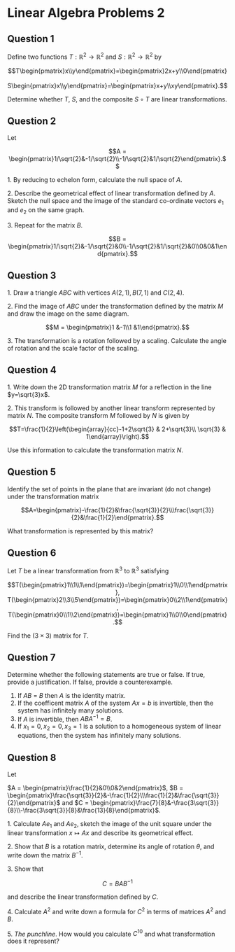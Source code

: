 # Linear Algebra Problems 2

## Question 1
<!-- Yutsumura 171 -->

Define two functions $T:\mathbb{R}^2\rightarrow\mathbb{R}^2$ and $S:\mathbb{R}^2\rightarrow\mathbb{R}^2$ by

$$T\begin{pmatrix}x\\y\end{pmatrix}=\begin{pmatrix}2x+y\\0\end{pmatrix}, S\begin{pmatrix}x\\y\end{pmatrix}=\begin{pmatrix}x+y\\xy\end{pmatrix}.$$

Determine whether $T$, $S$, and the composite $S\circ T$ are linear transformations.

## Question 2

Let

$$A = \begin{pmatrix}1/\sqrt{2}&-1/\sqrt{2}\\-1/\sqrt{2}&1/\sqrt{2}\end{pmatrix}.$$

1\. By reducing to echelon form, calculate the null space of $A$.

2\. Describe the geometrical effect of linear transformation defined by $A$. Sketch the null space and the image of the standard co-ordinate vectors $e_1$ and $e_2$ on the same graph.

3\. Repeat for the matrix $B$.

$$B = \begin{pmatrix}1/\sqrt{2}&-1/\sqrt{2}&0\\-1/\sqrt{2}&1/\sqrt{2}&0\\0&0&1\end{pmatrix}.$$

## Question 3

1\. Draw a triangle $ABC$ with vertices $A(2,1), B(7,1)$ and $C(2,4)$.

2\. Find the image of $ABC$ under the transformation defined by the matrix $M$ and draw the image on the same diagram.

$$M = \begin{pmatrix}1 &-1\\1 &1\end{pmatrix}.$$

3\. The transformation is a rotation followed by a scaling. Calculate the angle of rotation and the scale factor of the scaling.

## Question 4

1\. Write down the 2D transformation matrix $M$ for a reflection in the line $y=\sqrt{3}x$.

2\. This transform is followed by another linear transform represented by matrix $N$. The composite transform $M$ followed by $N$ is given by

$$T=\frac{1}{2}\left(\begin{array}{cc}-1+2\sqrt{3} & 2+\sqrt{3}\\ \sqrt{3} & 1\end{array}\right).$$

Use this information to calculate the transformation matrix $N$.

## Question 5

Identify the set of points in the plane that are invariant (do not change) under the transformation matrix

$$A=\begin{pmatrix}-\frac{1}{2}&\frac{\sqrt{3}}{2}\\\frac{\sqrt{3}}{2}&\frac{1}{2}\end{pmatrix}.$$

What transformation is represented by this matrix?

## Question 6

Let $T$ be a linear transformation from $\mathbb{R}^3$ to $\mathbb{R}^3$ satisfying

$$T(\begin{pmatrix}1\\1\\1\end{pmatrix})=\begin{pmatrix}1\\0\\1\end{pmatrix}, T(\begin{pmatrix}2\\3\\5\end{pmatrix})=\begin{pmatrix}0\\2\\1\end{pmatrix}, T(\begin{pmatrix}0\\1\\2\end{pmatrix})=\begin{pmatrix}1\\0\\0\end{pmatrix}.$$

Find the $(3 \times 3)$ matrix for $T$.

## Question 7

Determine whether the following statements are true or false. If true, provide a justification. If false, provide a counterexample.

1. If $AB$ = $B$ then $A$ is the identity matrix.
2. If the coefficent matrix $A$ of the system $Ax=b$ is invertible, then the system has infinitely many solutions.
3. If $A$ is invertible, then $ABA^{-1}=B$.
4. If $x_1=0, x_2=0, x_3=1$ is a solution to a homogeneous system of linear equations, then the system has infinitely many solutions.

## Question 8

Let

$A = \begin{pmatrix}\frac{1}{2}&0\\0&2\end{pmatrix}$, $B = \begin{pmatrix}\frac{\sqrt{3}}{2}&-\frac{1}{2}\\\frac{1}{2}&\frac{\sqrt{3}}{2}\end{pmatrix}$ and $C = \begin{pmatrix}\frac{7}{8}&-\frac{3\sqrt{3}}{8}\\-\frac{3\sqrt{3}}{8}&\frac{13}{8}\end{pmatrix}$.

1\. Calculate $Ae_1$ and $Ae_2$, sketch the image of the unit square under the linear transformation $x \mapsto Ax$ and describe its geometrical effect.

2\. Show that $B$ is a rotation matrix, determine its angle of rotation $\theta$, and write down the matrix $B^{-1}$.

3\. Show that

$$C = BAB^{-1}$$

and describe the linear transformation  defined by $C$.

4\. Calculate $A^2$ and write down a formula for $C^2$ in terms of matrices $A^2$ and $B$.

5\. *The punchline*. How would you calculate $C^{10}$ and what transformation does it represent?


<!--

## Yutsumura 368 or Problem 324



## Yutsumura Problem 44


## Projection matrix

-->
